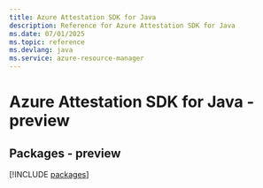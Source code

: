 ```yaml
---
title: Azure Attestation SDK for Java
description: Reference for Azure Attestation SDK for Java
ms.date: 07/01/2025
ms.topic: reference
ms.devlang: java
ms.service: azure-resource-manager
---
```

# Azure Attestation SDK for Java - preview
## Packages - preview
[!INCLUDE [packages](attestation-index.md)]